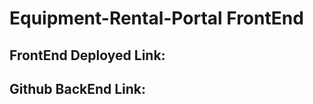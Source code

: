 <h1>Equipment-Rental-Portal FrontEnd</h1>

<h2>FrontEnd Deployed Link:</h2>
<h2>Github BackEnd Link:</h2>
